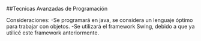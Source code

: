 ##Tecnicas Avanzadas de Programación


Consideraciones:
-Se programará en java, se considera un lenguaje óptimo para trabajar con objetos.
-Se utilizará el framework Swing, debido a que ya utilicé este framework anteriormente.
